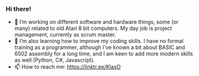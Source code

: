 ### Hi there! 

- 🔭 I’m working on different software and hardware things, some (or many) related to old Atari 8 bit computers. My day job is project management, currently as scrum master.
- 🌱 I’m also learning how to improve my coding skills. I have no formal training as a programmer, although I've known a bit about BASIC and 6502 assembly for a long time, and I am keen to add more modern skills as well (Python, C#, Javascript).
- 📫 How to reach me: https://linktr.ee/KlasO

